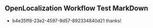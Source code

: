 ## OpenLocalization Workflow Test MarkDown
* b4e35ff8-23e2-4597-9d57-892334840d21 thanks!

<!--HONumber=Jul16_HO4-->


